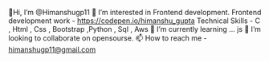 
👋Hi, I’m @Himanshugp11
👀 I’m interested in Frontend development. 
Frontend development work - https://codepen.io/himanshu_gupta 
Technical Skills - C , Html , Css , Bootstrap ,Python , Sql , Aws 
🌱 I’m currently learning ... js
💞️ I’m looking to collaborate on opensourse.
📫 How to reach me - himanshugp11@gmail.com
<!---
Himanshugp11/Himanshugp11 is a ✨ special ✨ repository because its `README.md` (this file) appears on your GitHub profile.
You can click the Preview link to take a look at your changes.
--->
